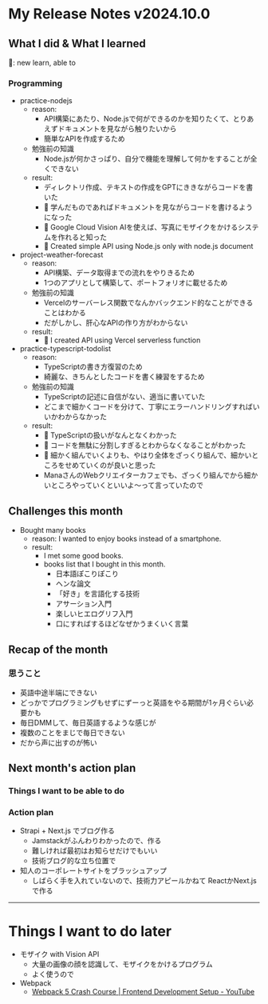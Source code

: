 # My Release Notes v2024.10.0

## What I did & What I learned 

🌸: new learn, able to

### Programming

- practice-nodejs
  - reason:
    - API構築にあたり、Node.jsで何ができるのかを知りたくて、とりあえずドキュメントを見ながら触りたいから
    - 簡単なAPIを作成するため
  - 勉強前の知識
    - Node.jsが何かさっぱり、自分で機能を理解して何かをすることが全くできない
  - result:
    - ディレクトリ作成、テキストの作成をGPTにききながらコードを書いた
    - 🌸 学んだものであればドキュメントを見ながらコードを書けるようになった
    - 🌸 Google Cloud Vision AIを使えば、写真にモザイクをかけるシステムを作れると知った
    - 🌸 Created simple API using Node.js only with node.js document
- project-weather-forecast
  - reason:
    - API構築、データ取得までの流れをやりきるため
    - 1つのアプリとして構築して、ポートフォリオに載せるため
  - 勉強前の知識
    - Vercelのサーバーレス関数でなんかバックエンド的なことができることはわかる
    - だがしかし、肝心なAPIの作り方がわからない
  - result:
    - 🌸 I created API using Vercel serverless function
- practice-typescript-todolist
  - reason:
    - TypeScriptの書き方復習のため
    - 綺麗な、きちんとしたコードを書く練習をするため
  - 勉強前の知識
    - TypeScriptの記述に自信がない、適当に書いていた
    - どこまで細かくコードを分けて、丁寧にエラーハンドリングすればいいかわからなかった
  - result:
    - 🌸 TypeScriptの扱いがなんとなくわかった
    - 🌸 コードを無駄に分割しすぎるとわからなくなることがわかった
    - 🌸 細かく組んでいくよりも、やはり全体をざっくり組んで、細かいところをせめていくのが良いと思った
    - ManaさんのWebクリエイターカフェでも、ざっくり組んでから細かいところやっていくといいよ〜って言っていたので


## Challenges this month

- Bought many books
  - reason: I wanted to enjoy books instead of a smartphone.
  - result:
    - I met some good books.
    - books list that I bought in this month.
      - 日本語ぽこりぽこり
      - ヘンな論文
      - 「好き」を言語化する技術
      - アサーション入門
      - 楽しいヒエログリフ入門
      - 口にすればするほどなぜかうまくいく言葉

## Recap of the month

### 思うこと

- 英語中途半端にできない
- どっかでプログラミングもせずにずーっと英語をやる期間が1ヶ月ぐらい必要かも
- 毎日DMMして、毎日英語するような感じが
- 複数のことをまじで毎日できない
- だから声に出すのが怖い

## Next month's action plan

### Things I want to be able to do

### Action plan

- Strapi + Next.js でブログ作る
  - Jamstackがふんわりわかったので、作る
  - 難しければ最初はお知らせだけでもいい
  - 技術ブログ的な立ち位置で
- 知人のコーポレートサイトをブラッシュアップ
  - しばらく手を入れていないので、技術力アピールかねて ReactかNext.jsで作る

---

# Things I want to do later

- モザイク with Vision API
  - 大量の画像の顔を認識して、モザイクをかけるプログラム
  - よく使うので
- Webpack
  - [Webpack 5 Crash Course | Frontend Development Setup - YouTube](https://www.youtube.com/watch?v=IZGNcSuwBZs&t=370s)